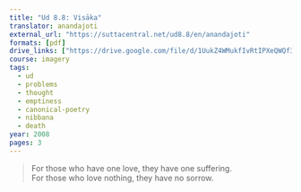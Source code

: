 ```yaml
---
title: "Ud 8.8: Visāka"
translator: anandajoti
external_url: "https://suttacentral.net/ud8.8/en/anandajoti"
formats: [pdf]
drive_links: ["https://drive.google.com/file/d/1UukZ4WMukfIvRtIPXeQWQf3mKOr97mD-/view?usp=drivesdk"]
course: imagery
tags:
  - ud
  - problems
  - thought
  - emptiness
  - canonical-poetry
  - nibbana
  - death
year: 2008
pages: 3
---
```


> For those who have one love, they have one suffering.  
For those who love nothing, they have no sorrow.
